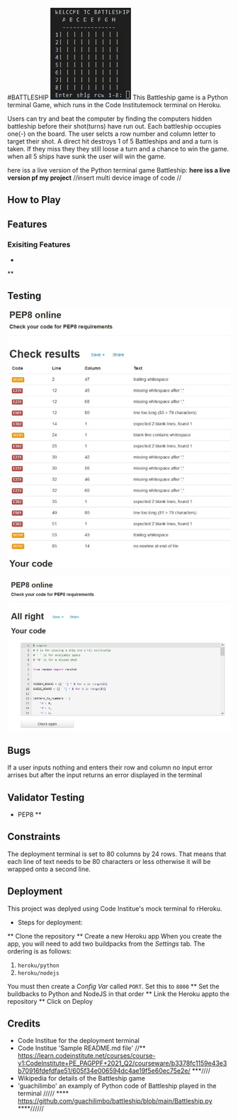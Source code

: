 #BATTLESHIP
![Image of Battleships Welcom to Game](./assets/images/welcom-to-battleships.jpg)
This Battleship game is a Python terminal Game, which runs in the Code Institutemock terminal on Heroku.

Users can try and beat the computer by finding the computers hidden battleship before their shot(turns) have run out.
Each battleship occupies one(-) on the board. The user selcts a row number and column letter to target their shot.
A direct hit destroys 1 of 5 Battleships and and a turn is taken. If they miss they they still loose a turn and a chance to win the game.
when all 5 ships have sunk the user will win the game.

here iss a live version of the Python terminal game Battleship: **here iss a live version pf my project**
//insert multi device image of code //

## How to Play

## Features
### Exisiting Features
* 
** 

## Testing
![PEP8 Validator testing with 16 errors](./assets/images/PEP8-results-16.jpg)


![PEP8 Validator testing with 0 errors](./assets/images/PEP8-results-0.jpg)


## Bugs
If a user inputs nothing and enters their row and column no input error arrises but after the input returns an error displayed in the terminal

## Validator Testing
* PEP8
**

## Constraints

The deployment terminal is set to 80 columns by 24 rows. That means that each line of text needs to be 80 characters or less otherwise it will be wrapped onto a second line.

## Deployment
This project was deplyed using Code Institue's mock terminal fo rHeroku.

* Steps for deployment:

** Clone the repository 
** Create a new Heroku app
When you create the app, you will need to add two buildpacks from the _Settings_ tab. The ordering is as follows:

1. `heroku/python`
2. `heroku/nodejs`

You must then create a _Config Var_ called `PORT`. Set this to `8000`
** Set the buildbacks to Python and NodeJS in that order
** Link the Heroku appto the repository
** Click on Deploy

## Credits 
* Code Institue for the deployment terminal
* Code Institue 'Sample README.md file' 
//**  https://learn.codeinstitute.net/courses/course-v1:CodeInstitute+PE_PAGPPF+2021_Q2/courseware/b3378fc1159e43e3b70916fdefdfae51/605f34e006594dc4ae19f5e60ec75e2e/ ***////
* Wikipedia for details of the Battleship game
* 'guachilimbo' an examply of Python code of Battleship played in the terminal
///// **** https://github.com/guachilimbo/battleship/blob/main/Battleship.py   ****//////


